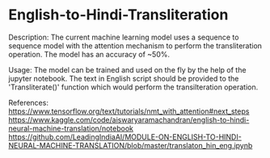 # English-to-Hindi-Transliteration

Description:
The current machine learning model uses a sequence to sequence model with the attention mechanism to perform the transliteration operation. The model has an accuracy of ~50%. 

Usage:
The model can be trained and used on the fly by the help of the jupyter notebook. The text in English script should be provided to the 'Transliterate()' function which would perform the transilteration operation.

References:
https://www.tensorflow.org/text/tutorials/nmt_with_attention#next_steps
https://www.kaggle.com/code/aiswaryaramachandran/english-to-hindi-neural-machine-translation/notebook
https://github.com/LeadingIndiaAI/MODULE-ON-ENGLISH-TO-HINDI-NEURAL-MACHINE-TRANSLATION/blob/master/translaton_hin_eng.ipynb
